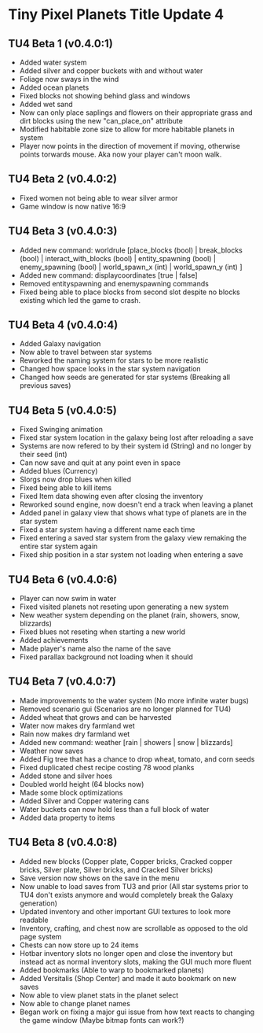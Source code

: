 # Tiny Pixel Planets Title Update 4
## TU4 Beta 1 (v0.4.0:1)
- Added water system
- Added silver and copper buckets with and without water
- Foliage now sways in the wind
- Added ocean planets
- Fixed blocks not showing behind glass and windows
- Added wet sand
- Now can only place saplings and flowers on their appropriate grass and dirt blocks using the new "can_place_on" attribute
- Modified habitable zone size to allow for more habitable planets in system
- Player now points in the direction of movement if moving, otherwise points torwards mouse. Aka now your player can't moon walk.
## TU4 Beta 2 (v0.4.0:2)
- Fixed women not being able to wear silver armor
- Game window is now native 16:9
## TU4 Beta 3 (v0.4.0:3)
- Added new command: worldrule [place_blocks (bool) | break_blocks (bool) | interact_with_blocks (bool) | entity_spawning (bool) | enemy_spawning (bool) | world_spawn_x (int) | world_spawn_y (int) ]
- Added new command: displaycoordinates [true | false]
- Removed entityspawning and enemyspawning commands
- Fixed being able to place blocks from second slot despite no blocks existing which led the game to crash.
## TU4 Beta 4 (v0.4.0:4)
- Added Galaxy navigation
- Now able to travel between star systems
- Reworked the naming system for stars to be more realistic
- Changed how space looks in the star system navigation
- Changed how seeds are generated for star systems (Breaking all previous saves)
## TU4 Beta 5 (v0.4.0:5)
- Fixed Swinging animation
- Fixed star system location in the galaxy being lost after reloading a save
- Systems are now refered to by their system id (String) and no longer by their seed (int)
- Can now save and quit at any point even in space
- Added blues (Currency)
- Slorgs now drop blues when killed
- Fixed being able to kill items
- Fixed Item data showing even after closing the inventory
- Reworked sound engine, now doesn't end a track when leaving a planet
- Added panel in galaxy view that shows what type of planets are in the star system
- Fixed a star system having a different name each time
- Fixed entering a saved star system from the galaxy view remaking the entire star system again
- Fixed ship position in a star system not loading when entering a save
## TU4 Beta 6 (v0.4.0:6)
- Player can now swim in water
- Fixed visited planets not reseting upon generating a new system
- New weather system depending on the planet (rain, showers, snow, blizzards)
- Fixed blues not reseting when starting a new world
- Added achievements
- Made player's name also the name of the save
- Fixed parallax background not loading when it should
## TU4 Beta 7 (v0.4.0:7)
- Made improvements to the water system (No more infinite water bugs)
- Removed scenario gui (Scenarios are no longer planned for TU4)
- Added wheat that grows and can be harvested
- Water now makes dry farmland wet
- Rain now makes dry farmland wet
- Added new command: weather [rain | showers | snow | blizzards]
- Weather now saves
- Added Fig tree that has a chance to drop wheat, tomato, and corn seeds
- Fixed duplicated chest recipe costing 78 wood planks
- Added stone and silver hoes
- Doubled world height (64 blocks now)
- Made some block optimizations
- Added Silver and Copper watering cans
- Water buckets can now hold less than a full block of water 
- Added data property to items
## TU4 Beta 8 (v0.4.0:8)
- Added new blocks (Copper plate, Copper bricks, Cracked copper bricks, Silver plate, Silver bricks, and Cracked Silver bricks)
- Save version now shows on the save in the menu
- Now unable to load saves from TU3 and prior (All star systems prior to TU4 don't exists anymore and would completely break the Galaxy generation)
- Updated inventory and other important GUI textures to look more readable
- Inventory, crafting, and chest now are scrollable as opposed to the old page system
- Chests can now store up to 24 items
- Hotbar inventory slots no longer open and close the inventory but instead act as normal inventory slots, making the GUI much more fluent
- Added bookmarks (Able to warp to bookmarked planets)
- Added Versitalis (Shop Center) and made it auto bookmark on new saves
- Now able to view planet stats in the planet select
- Now able to change planet names
- Began work on fixing a major gui issue from how text reacts to changing the game window (Maybe bitmap fonts can work?)
